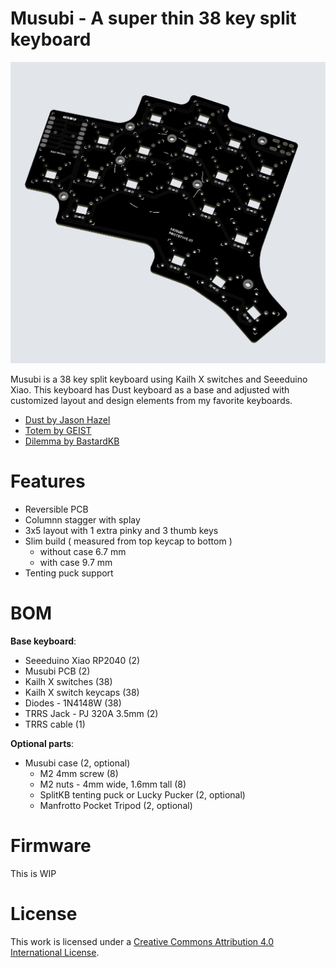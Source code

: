 # Musubi - A super thin 38 key split keyboard

![Musubi pcb](/pictures/pcb_preview.png)

Musubi is a 38 key split keyboard using Kailh X switches and Seeeduino Xiao. This keyboard has Dust keyboard as a base and adjusted with customized layout and design elements from my favorite keyboards.

* [Dust by Jason Hazel](https://github.com/jasonhazel/dust)
* [Totem by GEIST](https://github.com/GEIGEIGEIST/TOTEM)
* [Dilemma by BastardKB](https://github.com/Bastardkb/Dilemma)

# Features

* Reversible PCB
* Columnn stagger with splay
* 3x5 layout with 1 extra pinky and 3 thumb keys
* Slim build ( measured from top keycap to bottom )
    - without case 6.7 mm
    - with case 9.7 mm
* Tenting puck support

# BOM

**Base keyboard**:
* Seeeduino Xiao RP2040 (2)
* Musubi PCB (2)
* Kailh X switches (38)
* Kailh X switch keycaps (38)
* Diodes - 1N4148W  (38)
* TRRS Jack - PJ 320A 3.5mm (2)
* TRRS cable (1)

**Optional parts**:
* Musubi case (2, optional)
    - M2 4mm screw (8)
    - M2 nuts - 4mm wide, 1.6mm tall (8)
    - SplitKB tenting puck or Lucky Pucker (2, optional)
    - Manfrotto Pocket Tripod (2, optional)

# Firmware
This is WIP

# License
This work is licensed under a [Creative Commons Attribution 4.0 International License][cc-by].


[cc-by]: http://creativecommons.org/licenses/by/4.0/
